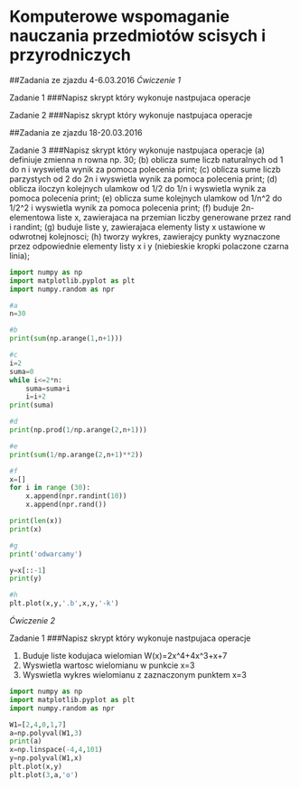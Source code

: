 # Komputerowe wspomaganie nauczania przedmiotów scisych i przyrodniczych

##Zadania ze zjazdu 4-6.03.2016
*Ćwiczenie 1*

Zadanie 1 
###Napisz skrypt który wykonuje nastpujaca operacje 

Zadanie 2
###Napisz skrypt który wykonuje nastpujaca operacje 



##Zadania ze zjazdu 18-20.03.2016

Zadanie 3 
###Napisz skrypt który wykonuje nastpujaca operacje 
(a) definiuje zmienna n rowna np. 30;
(b) oblicza sume liczb naturalnych od 1 do n i wyswietla wynik za pomoca polecenia print;
(c) oblicza sume liczb parzystych od 2 do 2n i wyswietla wynik za pomoca polecenia print;
(d) oblicza iloczyn kolejnych ulamkow od 1/2 do 1/n i wyswietla wynik za pomoca polecenia print;
(e) oblicza sume kolejnych ulamkow od 1/n^2 do 1/2^2 i wyswietla wynik za pomoca polecenia print;
(f) buduje 2n-elementowa liste x, zawierajaca na przemian liczby generowane przez rand i randint;
(g) buduje liste y, zawierajaca elementy listy x ustawione w odwrotnej kolejnosci;
(h) tworzy wykres, zawierajcy punkty wyznaczone przez odpowiednie elementy listy x i y (niebieskie kropki polaczone czarna linia);

```python
import numpy as np
import matplotlib.pyplot as plt
import numpy.random as npr

#a
n=30

#b
print(sum(np.arange(1,n+1)))

#c
i=2
suma=0
while i<=2*n:
    suma=suma+i
    i=i+2
print(suma)

#d
print(np.prod(1/np.arange(2,n+1)))

#e
print(sum(1/np.arange(2,n+1)**2))

#f
x=[]
for i in range (30):
    x.append(npr.randint(10))
    x.append(npr.rand())

print(len(x))
print(x)

#g
print('odwarcamy')

y=x[::-1]
print(y)

#h
plt.plot(x,y,'.b',x,y,'-k')
```
*Ćwiczenie 2*

Zadanie 1
###Napisz skrypt który wykonuje nastpujaca operacje 
1. Buduje liste kodujaca wielomian W(x)=2x^4+4x^3+x+7
2. Wyswietla wartosc wielomianu w punkcie x=3
3. Wyswietla wykres wielomianu z zaznaczonym punktem x=3

```python
import numpy as np
import matplotlib.pyplot as plt
import numpy.random as npr

W1=[2,4,0,1,7]
a=np.polyval(W1,3)
print(a)
x=np.linspace(-4,4,101)
y=np.polyval(W1,x)
plt.plot(x,y)
plt.plot(3,a,'o')
```

